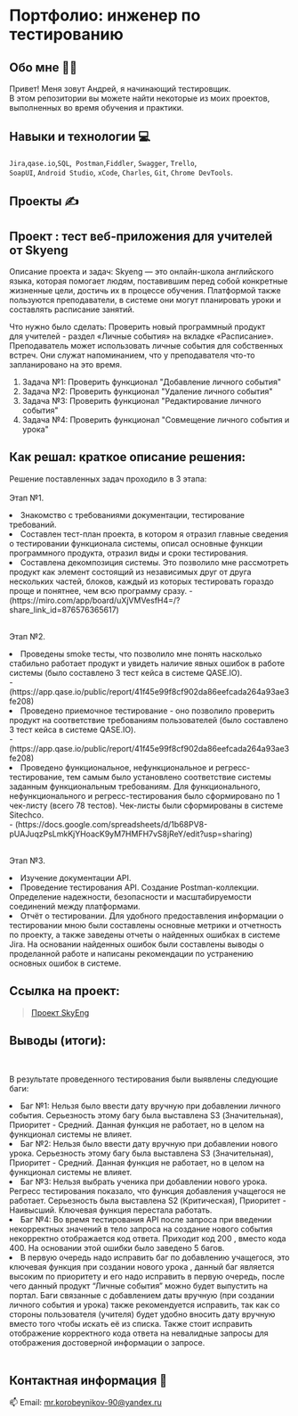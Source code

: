# Портфолио: инженер по тестированию

## Обо мне 🙋‍♂️

Привет! Меня зовут Андрей, я начинающий тестировщик. <br>
В этом репозитории вы можете найти некоторые из моих проектов, выполненных во время обучения и практики.
<br>

## Навыки и технологии 💻
``Jira``,``qase.io``,``SQL``,`` Postman``,``Fiddler``, ``Swagger``, ``Trello``, <br>
``SoapUI``, ``Android Studio``, ``xCode``, ``Charles``, ``Git``, ``Chrome DevTools``.


## Проекты ✍️

##  Проект : тест веб-приложения для учителей от Skyeng
<p> Описание проекта и задач: Skyeng — это онлайн-школа английского языка, которая помогает людям, поставившим перед собой конкретные жизненные цели, достичь их в процессе обучения. Платформой также пользуются преподаватели, в системе они могут планировать уроки и составлять расписание занятий.</p>
<p>Что нужно было сделать: Проверить новый программный продукт для учителей -  раздел «Личные события» на вкладке «Расписание». Преподаватель может использовать личные события для собственных встреч. Они служат напоминанием, что у преподавателя что-то запланировано на это время.<p>
<ol>
  <li>Задача №1: Проверить функционал "Добавление личного события" </li>
  <li>Задача №2: Проверить функционал "Удаление личного события"</li>
  <li>Задача №3: Проверить функционал "Редактирование личного события"</li>
  <li>Задача №4: Проверить функционал "Совмещение личного события и урока"</li>
</ol>

## Как решал: краткое описание решения:
Решение поставленных задач проходило в 3 этапа:<br>
<br> Этап №1.
<li>Знакомство с требованиями документации, тестирование требований.</li>
<li>Составлен тест-план проекта, в котором я отразил главные сведения о тестировании функционала системы, описал основные функции программного продукта, отразил виды и сроки тестирования.</li> 
<li>Составлена декомпозиция системы. Это позволило мне рассмотреть продукт как элемент состоящий из независимых друг от друга нескольких частей, блоков, каждый из которых тестировать гораздо проще и понятнее, чем всю программу сразу. - (https://miro.com/app/board/uXjVMVesfH4=/?share_link_id=876576365617)</li>

<br> Этап №2.
<li>Проведены smoke тесты, что позволило мне понять насколько стабильно работает продукт и увидеть наличие явных ошибок в работе системы (было составлено 3 тест кейса в системе QASE.IO).</li> - (https://app.qase.io/public/report/41f45e99f8cf902da86eefcada264a93ae3fe208)
<li>Проведено приемочное тестирование - оно позволило проверить продукт на соответствие требованиям пользователей (было составлено 3 тест кейса в системе QASE.IO).</li> - (https://app.qase.io/public/report/41f45e99f8cf902da86eefcada264a93ae3fe208)
<li>Проведено функциональное, нефункциональное и регресс-тестирование, тем самым было установлено соответствие системы заданным функциональным требованиям. Для функционального, нефункционального и регресс-тестирования было сформировано по 1 чек-листу (всего 78 тестов). Чек-листы были сформированы в системе Sitechco.</li> - (https://docs.google.com/spreadsheets/d/1b68PV8-pUAJuqzPsLmkKjYHoacK9yM7HMFH7vS8jReY/edit?usp=sharing)

<br> Этап №3.
<li>Изучение документации API.</li> 
<li>Проведение тестирования API. Создание Postman-коллекции. Определение надежности, безопасности и масштабируемости соединений между платформами.</li>  
<li>Отчёт о тестировании. Для удобного предоставления информации о тестировании мною были составлены основные метрики и отчетность по проекту, а также заведены отчеты о найденных ошибках в системе Jira. На основании найденных ошибок были составлены выводы о проделанной работе и написаны рекомендации по устранению основных ошибок в системе.</li> 

## Ссылка на проект:
> <a href="">Проект SkyEng</a>
 
 ## Выводы (итоги):
<br>
  <p>В результате проведенного тестирования были выявлены следующие баги:<p>
  <li>Баг №1: Нельзя было ввести дату вручную при добавлении личного события. Серьезность этому багу была выставлена S3 (Значительная), Приоритет - Средний. Данная функция не работает, но в целом на функционал системы не влияет.</li>
  <li>Баг №2: Нельзя было ввести дату вручную при добавлении нового урока. Серьезность этому багу была выставлена S3 (Значительная), Приоритет - Средний. Данная функция не работает, но в целом на функционал системы не влияет.</li>
  <li>Баг №3: Нельзя выбрать ученика при добавлении нового урока. Регресс тестирования показало, что функция добавления учащегося не работает. Серьезность была выставлена S2 (Критическая), Приоритет - Наивысший. Ключевая функция перестала работать.</li>
  <li>Баг №4: Во время тестирования API после запроса при введении некорректных значений в тело запроса на создание нового события некорректно отображается код ответа. Приходит код 200 , вместо кода 400. На основании этой ошибки было заведено 5 багов.</li>
  <li>В первую очередь надо исправить баг по добавлению учащегося, это ключевая функция при создании нового урока , данный баг является высоким по приоритету и его надо исправить в первую очередь, после чего данный продукт “Личные события” можно будет выпустить на портал. Баги связанные с добавлением даты вручную (при создании личного события и урока) также рекомендуется исправить, так как со стороны пользователя (учителя) будет удобно вносить дату вручную вместо того чтобы искать её из списка. Также стоит исправить отображение корректного кода ответа на невалидные запросы для отображения достоверной информации о запросе. </li>
</ol>


<br> 


## Контактная информация 🤙
📫 Email: mr.korobeynikov-90@yandex.ru
